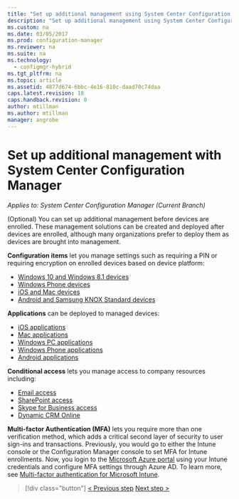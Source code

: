```yaml
---
title: "Set up additional management using System Center Configuration Manager"
description: "Set up additional management using System Center Configuration Manager."
ms.custom: na
ms.date: 03/05/2017
ms.prod: configuration-manager
ms.reviewer: na
ms.suite: na
ms.technology:
  - configmgr-hybrid
ms.tgt_pltfrm: na
ms.topic: article
ms.assetid: 4877d674-6bbc-4e16-810c-daad70c74daa
caps.latest.revision: 18
caps.handback.revision: 0
author: mtillman
ms.author: mtillman
manager: angrobe
---
```

# Set up additional management with System Center Configuration Manager

*Applies to: System Center Configuration Manager (Current Branch)*

(Optional) You can set up additional management before devices are enrolled. These management solutions can be created and deployed after devices are enrolled, although many organizations prefer to deploy them as devices are brought into management.

**Configuration items** let you manage settings such as requiring a PIN or requiring encryption on enrolled devices based on device platform:
- [Windows 10 and Windows 8.1 devices](create-configuration-items-for-windows-8.1-and-windows-10-devices-managed-without-the-client.md)
- [Windows Phone devices](create-configuration-items-for-windows-phone-devices-managed-without-the-client.md)
- [iOS and Mac devices](create-configuration-items-for-ios-and-mac-os-x-devices-managed-without-the-client.md)
- [Android and Samsung KNOX Standard devices](create-configuration-items-for-android-and-samsung-knox-devices-managed-without-the-client.md)

**Applications** can be deployed to managed devices:
- [iOS applications](creating-ios-applications.md)
- [Mac applications](../../apps/get-started/creating-mac-computer-applications.md)
- [Windows PC applications](../../apps/get-started/creating-windows-applications.md)
- [Windows Phone applications](creating-windows-phone-applications.md)
- [Android applications](creating-android-applications.md)

**Conditional access** lets you manage access to company resources including:  
- [Email access](manage-email-access.md)
- [SharePoint access](manage-sharepoint-online-access.md)
- [Skype for Business access](manage-skype-for-business-online-access.md)
- [Dynamic CRM Online](manage-dynamics-crm-online-access.md)

**Multi-factor Authentication (MFA)** lets you require more than one verification method, which adds a critical second layer of security to user sign-ins and transactions.
Previously, you would go to either the Intune console or the Configuration Manager console to set MFA for Intune enrollments. Now, you login to the [Microsoft Azure portal](https://manage.windowsazure.com) using your Intune credentials and configure MFA settings through Azure AD. To learn more, see [Multi-factor authentication for Microsoft Intune](https://aka.ms/mfa_ad).

> [!div class="button"]
[< Previous step](enable-platform-enrollment.md)  [Next step >](verify-mdm-configuration.md)
